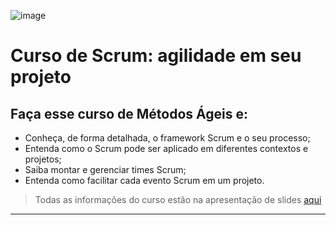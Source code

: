 ![image](https://github.com/AndreCoutinhom/agility_teams_study/assets/91290799/c037ba58-df06-4c86-9e04-b737d6fc5d1f)

# Curso de Scrum: agilidade em seu projeto

## Faça esse curso de Métodos Ágeis e:

* Conheça, de forma detalhada, o framework Scrum e o seu processo;
* Entenda como o Scrum pode ser aplicado em diferentes contextos e projetos;
* Saiba montar e gerenciar times Scrum;
* Entenda como facilitar cada evento Scrum em um projeto.

> Todas as informações do curso estão na apresentação de slides [aqui](/Scrum%3A%20agilidade%20em%20seu%20projeto/Alura-PDF-Slides-Scrum-Agilidade%2Bem%2Bseus%2Bprojetos.pdf)

---

